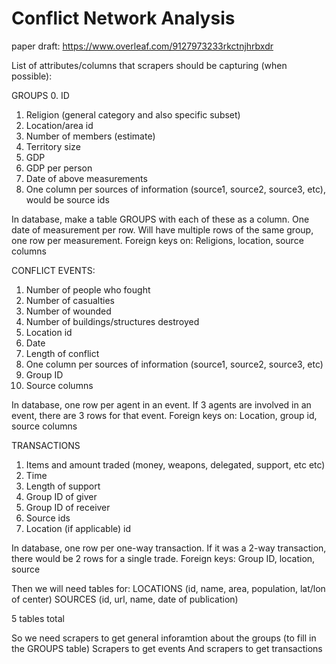 # Conflict Network Analysis

paper draft: https://www.overleaf.com/9127973233rkctnjhrbxdr


List of attributes/columns that scrapers should be capturing (when possible):

GROUPS
0. ID
1. Religion (general category and also specific subset)
2. Location/area id
3. Number of members (estimate)
4. Territory size
5. GDP
6. GDP per person
7. Date of above measurements
8. One column per sources of information (source1, source2, source3, etc), would be source ids

In database, make a table GROUPS with each of these as a column. One date of measurement per row. Will have multiple rows of the same group, one row per measurement.
Foreign keys on: Religions, location, source columns

CONFLICT EVENTS:
1. Number of people who fought
2. Number of casualties
3. Number of wounded
4. Number of buildings/structures destroyed
5. Location id
6. Date
7. Length of conflict
8. One column per sources of information (source1, source2, source3, etc)
9. Group ID
10. Source columns

In database, one row per agent in an event. If 3 agents are involved in an event, there are 3 rows for that event.
Foreign keys on: Location, group id, source columns

TRANSACTIONS
1. Items and amount traded (money, weapons, delegated, support, etc etc)
2. Time
3. Length of support
4. Group ID of giver
5. Group ID of receiver
6. Source ids
7. Location (if applicable) id

In database, one row per one-way transaction. If it was a 2-way transaction, there would be 2 rows for a single trade.
Foreign keys: Group ID, location, source

Then we will need tables for:
LOCATIONS (id, name, area, population, lat/lon of center)
SOURCES (id, url, name, date of publication)

5 tables total


So we need scrapers to get general inforamtion about the groups (to fill in the GROUPS table)
Scrapers to get events
And scrapers to get transactions
